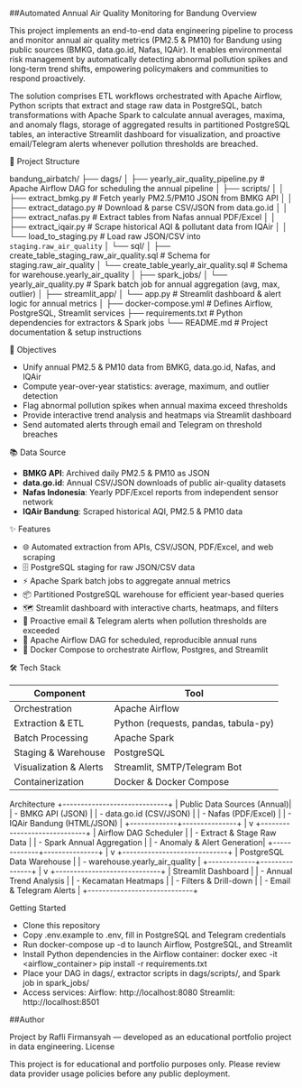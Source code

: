 ##Automated Annual Air Quality Monitoring for Bandung
Overview

This project implements an end-to-end data engineering pipeline to process and monitor annual air quality metrics (PM2.5 & PM10) for Bandung using public sources (BMKG, data.go.id, Nafas, IQAir). It enables environmental risk management by automatically detecting abnormal pollution spikes and long-term trend shifts, empowering policymakers and communities to respond proactively.

The solution comprises ETL workflows orchestrated with Apache Airflow, Python scripts that extract and stage raw data in PostgreSQL, batch transformations with Apache Spark to calculate annual averages, maxima, and anomaly flags, storage of aggregated results in partitioned PostgreSQL tables, an interactive Streamlit dashboard for visualization, and proactive email/Telegram alerts whenever pollution thresholds are breached.

📁 Project Structure

bandung_airbatch/
├── dags/
│   ├── yearly_air_quality_pipeline.py        # Apache Airflow DAG for scheduling the annual pipeline
│   ├── scripts/
│   │   ├── extract_bmkg.py                   # Fetch yearly PM2.5/PM10 JSON from BMKG API
│   │   ├── extract_datago.py                 # Download & parse CSV/JSON from data.go.id
│   │   ├── extract_nafas.py                  # Extract tables from Nafas annual PDF/Excel
│   │   ├── extract_iqair.py                  # Scrape historical AQI & pollutant data from IQAir
│   │   └── load_to_staging.py                # Load raw JSON/CSV into `staging.raw_air_quality`
│   └── sql/
│       ├── create_table_staging_raw_air_quality.sql   # Schema for staging.raw_air_quality
│       └── create_table_yearly_air_quality.sql        # Schema for warehouse.yearly_air_quality
│
├── spark_jobs/
│   └── yearly_air_quality.py                # Spark batch job for annual aggregation (avg, max, outlier)
│
├── streamlit_app/
│   └── app.py                               # Streamlit dashboard & alert logic for annual metrics
│
├── docker-compose.yml                       # Defines Airflow, PostgreSQL, Streamlit services
├── requirements.txt                         # Python dependencies for extractors & Spark jobs
└── README.md                                # Project documentation & setup instructions

🎯 Objectives

- Unify annual PM2.5 & PM10 data from BMKG, data.go.id, Nafas, and IQAir  
- Compute year-over-year statistics: average, maximum, and outlier detection  
- Flag abnormal pollution spikes when annual maxima exceed thresholds  
- Provide interactive trend analysis and heatmaps via Streamlit dashboard  
- Send automated alerts through email and Telegram on threshold breaches  

📚 Data Source

- **BMKG API**: Archived daily PM2.5 & PM10 as JSON  
- **data.go.id**: Annual CSV/JSON downloads of public air-quality datasets  
- **Nafas Indonesia**: Yearly PDF/Excel reports from independent sensor network  
- **IQAir Bandung**: Scraped historical AQI, PM2.5 & PM10 data  

✨ Features

- 🌐 Automated extraction from APIs, CSV/JSON, PDF/Excel, and web scraping  
- 🗄️ PostgreSQL staging for raw JSON/CSV data  
- ⚡ Apache Spark batch jobs to aggregate annual metrics  
- 📦 Partitioned PostgreSQL warehouse for efficient year-based queries  
- 🗺️ Streamlit dashboard with interactive charts, heatmaps, and filters  
- 🔔 Proactive email & Telegram alerts when pollution thresholds are exceeded  
- 🔁 Apache Airflow DAG for scheduled, reproducible annual runs  
- 🐳 Docker Compose to orchestrate Airflow, Postgres, and Streamlit  

🛠️ Tech Stack

| Component            | Tool                                  |
|----------------------|---------------------------------------|
| Orchestration        | Apache Airflow                        |
| Extraction & ETL     | Python (requests, pandas, tabula-py)  |
| Batch Processing     | Apache Spark                          |
| Staging & Warehouse  | PostgreSQL                            |
| Visualization & Alerts | Streamlit, SMTP/Telegram Bot       |
| Containerization     | Docker & Docker Compose               |

Architecture
+-----------------------------+
| Public Data Sources (Annual)|
| - BMKG API (JSON)           |
| - data.go.id (CSV/JSON)     |
| - Nafas (PDF/Excel)         |
| - IQAir Bandung (HTML/JSON) |
+-------------+---------------+
              |
              v
+-----------------------------+
| Airflow DAG Scheduler       |
| - Extract & Stage Raw Data  |
| - Spark Annual Aggregation  |
| - Anomaly & Alert Generation|
+-------------+---------------+
              |
              v
+-----------------------------+
| PostgreSQL Data Warehouse   |
| - warehouse.yearly_air_quality |
+-------------+---------------+
              |
              v
+-----------------------------+
| Streamlit Dashboard         |
| - Annual Trend Analysis     |
| - Kecamatan Heatmaps        |
| - Filters & Drill-down      |
| - Email & Telegram Alerts   |
+-----------------------------+

Getting Started
- Clone this repository
- Copy .env.example to .env, fill in PostgreSQL and Telegram credentials
- Run docker-compose up -d to launch Airflow, PostgreSQL, and Streamlit
- Install Python dependencies in the Airflow container:
docker exec -it <airflow_container> pip install -r requirements.txt
- Place your DAG in dags/, extractor scripts in dags/scripts/, and Spark job in spark_jobs/
- Access services:
Airflow: http://localhost:8080
Streamlit: http://localhost:8501


##Author

Project by Rafli Firmansyah — developed as an educational portfolio project in data engineering.
License

This project is for educational and portfolio purposes only. Please review data provider usage policies before any public deployment.
